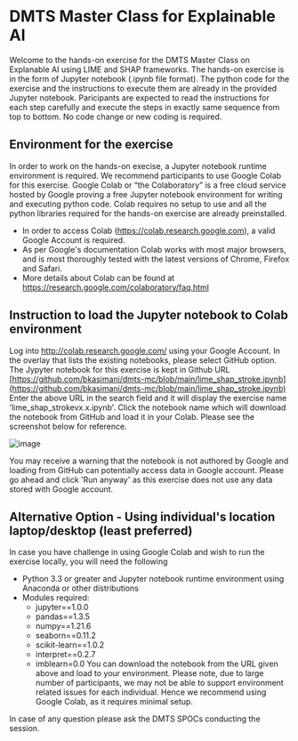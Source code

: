 # DMTS Master Class for Explainable AI

Welcome to the hands-on exercise for the DMTS Master Class on Explanable AI using LIME and SHAP frameworks. The hands-on exercise is in the form of Jupyter notebook (.ipynb file format). The python code for the exercise and the instructions to execute them are already in the provided Jupyter notebook. Paricipants are expected to read the instructions for each step carefully and execute the steps in exactly same sequence from top to bottom. No code change or new coding is required.

## Environment for the exercise
In order to work on the hands-on execise, a Jupyter notebook runtime environment is required. We recommend participants to use Google Colab for this exercise. Google Colab or “the Colaboratory” is a free cloud service hosted by Google proving a free Jupyter notebook environment for writing and executing python code. Colab requires no setup to use and all the python libraries required for the hands-on exercise are already preinstalled.
* In order to access Colab (https://colab.research.google.com), a valid Google Account is required.
* As per Google's documentation Colab works with most major browsers, and is most thoroughly tested with the latest versions of Chrome, Firefox and Safari. 
* More details about Colab can be found at https://research.google.com/colaboratory/faq.html


## Instruction to load the Jupyter notebook to Colab environment
Log into http://colab.research.google.com/ using your Google Account. In the overlay that lists the existing notebooks, please select GitHub option.
The Jypyter notebook for this exercise is kept in Github URL [https://github.com/bkasimani/dmts-mc/blob/main/lime_shap_stroke.ipynb](https://github.com/bkasimani/dmts-mc/blob/main/lime_shap_stroke.ipynb)
Enter the above URL in the search field and it will display the exercise name 'lime_shap_strokevx.x.ipynb'. Click the notebook name which will download the notebook from GitHub and load it in your Colab. Please see the screenshot below for reference. 

![image](https://user-images.githubusercontent.com/8220013/171688076-6234952c-e546-4e7b-a2c0-a69e1e26398c.png)

You may receive a warning that the notebook is not authored by Google and loading from GitHub can potentially access data in Google account. Please go ahead and click 'Run anyway' as this exercise does not use any data stored with Google account.


## Alternative Option - Using individual's location laptop/desktop (least preferred)
In case you have challenge in using Google Colab and wish to run the exercise locally, you will need the following 
* Python 3.3 or greater and Jupyter notebook runtime environment using Anaconda or other distributions
* Modules required:  
	* jupyter==1.0.0
	* pandas==1.3.5
	* numpy==1.21.6
	* seaborn==0.11.2
	* scikit-learn==1.0.2
	* interpret==0.2.7
	* imblearn=0.0
You can download the notebook from the URL given above and load to your environment.
Please note, due to large number of participants, we may not be able to support environment related issues for each individual. Hence we recommend using Google Colab, as it requires minimal setup.


In case of any question please ask the DMTS SPOCs conducting the session.
